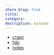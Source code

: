 ```yaml
---
share_blog: true
title:
category:
description: каталог
---
```


* [старт](./index.md)
* [hiki](Hiking2/)
* [notes](Notes/)